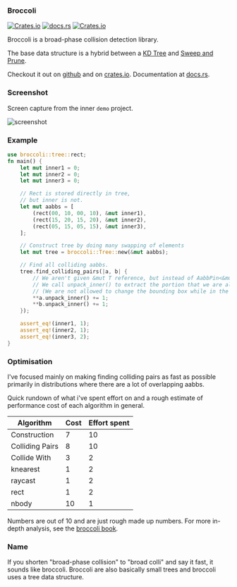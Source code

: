### Broccoli

[![Crates.io](https://img.shields.io/crates/v/broccoli)](https://crates.io/crates/broccoli)
[![docs.rs](https://docs.rs/broccoli/badge.svg)](https://docs.rs/broccoli)
[![Crates.io](https://img.shields.io/crates/d/broccoli)](https://crates.io/crates/broccoli)

Broccoli is a broad-phase collision detection library. 

The base data structure is a hybrid between a [KD Tree](https://en.wikipedia.org/wiki/K-d_tree) and [Sweep and Prune](https://en.wikipedia.org/wiki/Sweep_and_prune).

Checkout it out on [github](https://github.com/tiby312/broccoli) and on [crates.io](https://crates.io/crates/broccoli). Documentation at [docs.rs](https://docs.rs/broccoli). 
### Screenshot

Screen capture from the inner `demo` project.

<img src="./assets/screenshot.gif" alt="screenshot">


### Example

```rust
use broccoli::tree::rect;
fn main() {
    let mut inner1 = 0;
    let mut inner2 = 0;
    let mut inner3 = 0;

    // Rect is stored directly in tree,
    // but inner is not.
    let mut aabbs = [
        (rect(00, 10, 00, 10), &mut inner1),
        (rect(15, 20, 15, 20), &mut inner2),
        (rect(05, 15, 05, 15), &mut inner3),
    ];

    // Construct tree by doing many swapping of elements
    let mut tree = broccoli::Tree::new(&mut aabbs);

    // Find all colliding aabbs.
    tree.find_colliding_pairs(|a, b| {
        // We aren't given &mut T reference, but instead of AabbPin<&mut T>.
        // We call unpack_inner() to extract the portion that we are allowed to mutate.
        // (We are not allowed to change the bounding box while in the tree)
        **a.unpack_inner() += 1;
        **b.unpack_inner() += 1;
    });

    assert_eq!(inner1, 1);
    assert_eq!(inner2, 1);
    assert_eq!(inner3, 2);
}
```


### Optimisation

I've focused mainly on making finding colliding pairs as fast as possible primarily in
distributions where there are a lot of overlapping aabbs.

Quick rundown of what i've spent effort on and a rough estimate of performance
cost of each algorithm in general. 

| Algorithm        | Cost | Effort spent  |
| ---------------- | ---- | ------------- |
| Construction     |   7  |        10     |
| Colliding Pairs  |   8  |        10     |
| Collide With     |   3  |         2     |
| knearest         |   1  |         2     |
| raycast          |   1  |         2     |
| rect             |   1  |         2     |
| nbody            |  10  |         1     |

Numbers are out of 10 and are just rough made up numbers. For more in-depth analysis, see the [broccoli book](https://tiby312.github.io/broccoli_report).


### Name

If you shorten "broad-phase collision" to "broad colli" and say it fast, it sounds like broccoli.
Broccoli are also basically small trees and broccoli uses a tree data structure.